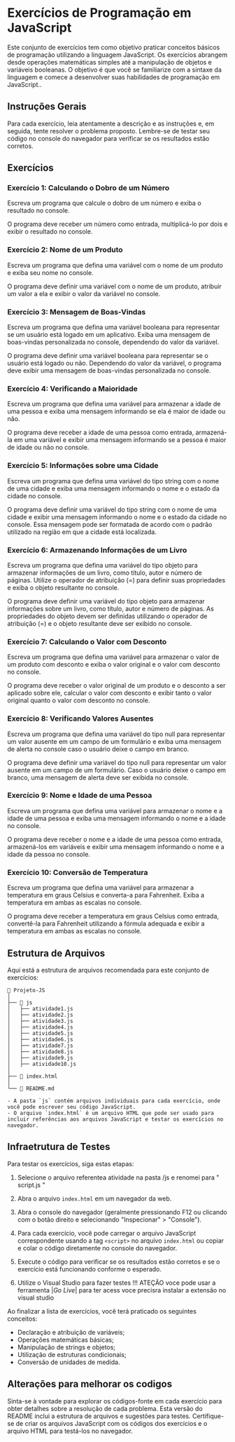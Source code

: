
# Exercícios de Programação em JavaScript

Este conjunto de exercícios tem como objetivo praticar conceitos básicos de programação utilizando a linguagem JavaScript. Os exercícios abrangem desde operações matemáticas simples até a manipulação de objetos e variáveis booleanas. O objetivo é que você se familiarize com a sintaxe da linguagem e comece a desenvolver suas habilidades de programação em JavaScript..

## Instruções Gerais

Para cada exercício, leia atentamente a descrição e as instruções e, em seguida, tente resolver o problema proposto. Lembre-se de testar seu código no console do navegador para verificar se os resultados estão corretos.

## Exercícios

### Exercício 1: Calculando o Dobro de um Número

Escreva um programa que calcule o dobro de um número e exiba o resultado no console.

O programa deve receber um número como entrada, multiplicá-lo por dois e exibir o resultado no console.

### Exercício 2: Nome de um Produto

Escreva um programa que defina uma variável com o nome de um produto e exiba seu nome no console.

O programa deve definir uma variável com o nome de um produto, atribuir um valor a ela e exibir o valor da variável no console.

### Exercício 3: Mensagem de Boas-Vindas

Escreva um programa que defina uma variável booleana para representar se um usuário está logado em um aplicativo. Exiba uma mensagem de boas-vindas personalizada no console, dependendo do valor da variável.

O programa deve definir uma variável booleana para representar se o usuário está logado ou não. Dependendo do valor da variável, o programa deve exibir uma mensagem de boas-vindas personalizada no console.

### Exercício 4: Verificando a Maioridade

Escreva um programa que defina uma variável para armazenar a idade de uma pessoa e exiba uma mensagem informando se ela é maior de idade ou não.

O programa deve receber a idade de uma pessoa como entrada, armazená-la em uma variável e exibir uma mensagem informando se a pessoa é maior de idade ou não no console.

### Exercício 5: Informações sobre uma Cidade

Escreva um programa que defina uma variável do tipo string com o nome de uma cidade e exiba uma mensagem informando o nome e o estado da cidade no console.

O programa deve definir uma variável do tipo string com o nome de uma cidade e exibir uma mensagem informando o nome e o estado da cidade no console. Essa mensagem pode ser formatada de acordo com o padrão utilizado na região em que a cidade está localizada.

### Exercício 6: Armazenando Informações de um Livro

Escreva um programa que defina uma variável do tipo objeto para armazenar informações de um livro, como título, autor e número de páginas. Utilize o operador de atribuição (=) para definir suas propriedades e exiba o objeto resultante no console.

O programa deve definir uma variável do tipo objeto para armazenar informações sobre um livro, como título, autor e número de páginas. As propriedades do objeto devem ser definidas utilizando o operador de atribuição (=) e o objeto resultante deve ser exibido no console.

### Exercício 7: Calculando o Valor com Desconto

Escreva um programa que defina uma variável para armazenar o valor de um produto com desconto e exiba o valor original e o valor com desconto no console.

O programa deve receber o valor original de um produto e o desconto a ser aplicado sobre ele, calcular o valor com desconto e exibir tanto o valor original quanto o valor com desconto no console.

### Exercício 8: Verificando Valores Ausentes

Escreva um programa que defina uma variável do tipo null para representar um valor ausente em um campo de um formulário e exiba uma mensagem de alerta no console caso o usuário deixe o campo em branco.

O programa deve definir uma variável do tipo null para representar um valor ausente em um campo de um formulário. Caso o usuário deixe o campo em branco, uma mensagem de alerta deve ser exibida no console.

### Exercício 9: Nome e Idade de uma Pessoa

Escreva um programa que defina uma variável para armazenar o nome e a idade de uma pessoa e exiba uma mensagem informando o nome e a idade no console.

O programa deve receber o nome e a idade de uma pessoa como entrada, armazená-los em variáveis e exibir uma mensagem informando o nome e a idade da pessoa no console.

### Exercício 10: Conversão de Temperatura

Escreva um programa que defina uma variável para armazenar a temperatura em graus Celsius e converta-a para Fahrenheit. Exiba a temperatura em ambas as escalas no console.

O programa deve receber a temperatura em graus Celsius como entrada, convertê-la para Fahrenheit utilizando a fórmula adequada e exibir a temperatura em ambas as escalas no console.



## Estrutura de Arquivos

Aqui está a estrutura de arquivos recomendada para este conjunto de exercícios:

```
📁 Projeto-JS
│
├── 📁 js
│   ├── atividade1.js
│   ├── atividade2.js
│   ├── atividade3.js
│   ├── atividade4.js
│   ├── atividade5.js
│   ├── atividade6.js
│   ├── atividade7.js
│   ├── atividade8.js
│   ├── atividade9.js
│   ├── atividade10.js
│
├── 📄 index.html
│
└── 📄 README.md

- A pasta `js` contém arquivos individuais para cada exercício, onde você pode escrever seu código JavaScript.
- O arquivo `index.html` é um arquivo HTML que pode ser usado para incluir referências aos arquivos JavaScript e testar os exercícios no navegador.

```

## Infraetrutura de Testes

Para testar os exercícios, siga estas etapas: 

1. Selecione o arquivo referentea atividade na pasta /js e renomei para " script.js "

2. Abra o arquivo `index.html` em um navegador da web.

3. Abra o console do navegador (geralmente pressionando F12 ou clicando com o botão direito e selecionando "Inspecionar" > "Console").

4. Para cada exercício, você pode carregar o arquivo JavaScript correspondente usando a tag `<script>` no arquivo `index.html` ou copiar e colar o código diretamente no console do navegador.

5. Execute o código para verificar se os resultados estão corretos e se o exercício está funcionando conforme o esperado.

6. Utilize o Visual Studio para fazer testes !!! ATEÇÃO voce pode usar a ferramenta |_Go Live_| para ter acess voce precisra instalar a extensão no visual studio 

Ao finalizar a lista de exercícios, você terá praticado os seguintes conceitos:

- Declaração e atribuição de variáveis;
- Operações matemáticas básicas;
- Manipulação de strings e objetos;
- Utilização de estruturas condicionais;
- Conversão de unidades de medida.

## Alterações para melhorar os codigos

Sinta-se à vontade para explorar os códigos-fonte em cada exercício para obter detalhes sobre a resolução de cada problema.
Esta versão do README inclui a estrutura de arquivos e sugestões para testes. Certifique-se de criar os arquivos JavaScript com os códigos dos exercícios e o arquivo HTML para testá-los no navegador.
